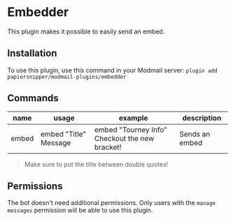 # Embedder

This plugin makes it possible to easily send an embed.

## Installation

To use this plugin, use this command in your Modmail server: `plugin add papiersnipper/modmail-plugins/embedder`

## Commands

| name   | usage                  | example                                         | description     |
|--------|------------------------|-------------------------------------------------|-----------------|
| embed  | embed "Title" Message  | embed "Tourney Info" Checkout the new bracket!  | Sends an embed  |

> Make sure to put the title between double quotes!

## Permissions

The bot doesn't need additional permissions. Only users with the `manage messages` permission will be able to use this plugin.